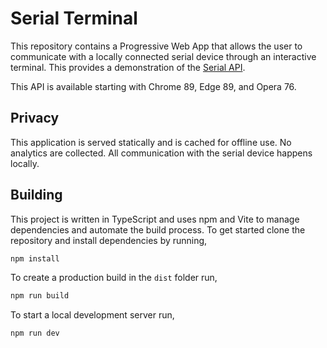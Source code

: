 # Serial Terminal

This repository contains a Progressive Web App that allows the user to
communicate with a locally connected serial device through an interactive
terminal. This provides a demonstration of the [Serial
API](https://wicg.github.io/serial/).

This API is available starting with Chrome 89, Edge 89, and Opera 76.

## Privacy

This application is served statically and is cached for offline use. No
analytics are collected. All communication with the serial device happens
locally.

## Building

This project is written in TypeScript and uses npm and Vite to manage
dependencies and automate the build process. To get started clone the
repository and install dependencies by running,

```sh
npm install
```

To create a production build in the `dist` folder run,

```sh
npm run build
```

To start a local development server run,

```sh
npm run dev
```
